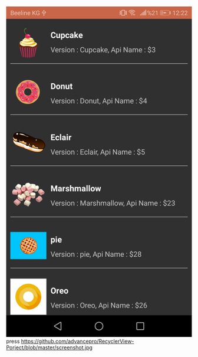 
![screenshot](https://github.com/advancepro/RecyclerView-Porject/blob/master/screenshot.jpg)
press https://github.com/advancepro/RecyclerView-Porject/blob/master/screenshot.jpg
